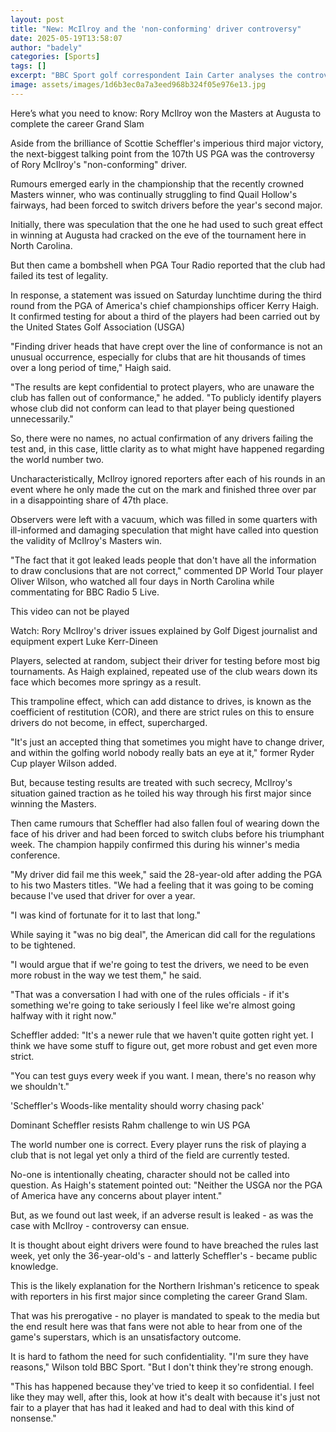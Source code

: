 ```yaml
---
layout: post
title: "New: McIlroy and the 'non-conforming' driver controversy"
date: 2025-05-19T13:58:07
author: "badely"
categories: [Sports]
tags: []
excerpt: "BBC Sport golf correspondent Iain Carter analyses the controversy of Rory McIlroy's 'non-conforming' driver at the 107th US PGA."
image: assets/images/1d6b3ec0a7a3eed968b324f05e976e13.jpg
---
```


Here’s what you need to know: Rory McIlroy won the Masters at Augusta to complete the career Grand Slam

Aside from the brilliance of Scottie Scheffler's imperious third major victory, the next-biggest talking point from the 107th US PGA was the controversy of Rory McIlroy's "non-conforming" driver.

Rumours emerged early in the championship that the recently crowned Masters winner, who was continually struggling to find Quail Hollow's fairways, had been forced to switch drivers before the year's second major.

Initially, there was speculation that the one he had used to such great effect in winning at Augusta had cracked on the eve of the tournament here in North Carolina.

But then came a bombshell when PGA Tour Radio reported that the club had failed its test of legality.

In response, a statement was issued on Saturday lunchtime during the third round from the PGA of America's chief championships officer Kerry Haigh. It confirmed testing for about a third of the players had been carried out by the United States Golf Association (USGA)

"Finding driver heads that have crept over the line of conformance is not an unusual occurrence, especially for clubs that are hit thousands of times over a long period of time," Haigh said.

"The results are kept confidential to protect players, who are unaware the club has fallen out of conformance," he added. "To publicly identify players whose club did not conform can lead to that player being questioned unnecessarily."

So, there were no names, no actual confirmation of any drivers failing the test and, in this case, little clarity as to what might have happened regarding the world number two.

Uncharacteristically, McIlroy ignored reporters after each of his rounds in an event where he only made the cut on the mark and finished three over par in a disappointing share of 47th place.

Observers were left with a vacuum, which was filled in some quarters with ill-informed and damaging speculation that might have called into question the validity of McIlroy's Masters win.

"The fact that it got leaked leads people that don't have all the information to draw conclusions that are not correct," commented DP World Tour player Oliver Wilson, who watched all four days in North Carolina while commentating for BBC Radio 5 Live.

This video can not be played

Watch: Rory McIlroy's driver issues explained by Golf Digest journalist and equipment expert Luke Kerr-Dineen

Players, selected at random, subject their driver for testing before most big tournaments. As Haigh explained, repeated use of the club wears down its face which becomes more springy as a result.

This trampoline effect, which can add distance to drives, is known as the coefficient of restitution (COR), and there are strict rules on this to ensure drivers do not become, in effect, supercharged.

"It's just an accepted thing that sometimes you might have to change driver, and within the golfing world nobody really bats an eye at it," former Ryder Cup player Wilson added.

But, because testing results are treated with such secrecy, McIlroy's situation gained traction as he toiled his way through his first major since winning the Masters.

Then came rumours that Scheffler had also fallen foul of wearing down the face of his driver and had been forced to switch clubs before his triumphant week. The champion happily confirmed this during his winner's media conference.

"My driver did fail me this week," said the 28-year-old after adding the PGA to his two Masters titles. "We had a feeling that it was going to be coming because I've used that driver for over a year.

"I was kind of fortunate for it to last that long."

While saying it "was no big deal", the American did call for the regulations to be tightened.

"I would argue that if we're going to test the drivers, we need to be even more robust in the way we test them," he said.

"That was a conversation I had with one of the rules officials - if it's something we're going to take seriously I feel like we're almost going halfway with it right now."

Scheffler added: "It's a newer rule that we haven't quite gotten right yet. I think we have some stuff to figure out, get more robust and get even more strict.

"You can test guys every week if you want. I mean, there's no reason why we shouldn't."

'Scheffler's Woods-like mentality should worry chasing pack'

Dominant Scheffler resists Rahm challenge to win US PGA

The world number one is correct. Every player runs the risk of playing a club that is not legal yet only a third of the field are currently tested.

No-one is intentionally cheating, character should not be called into question. As Haigh's statement pointed out: "Neither the USGA nor the PGA of America have any concerns about player intent."

But, as we found out last week, if an adverse result is leaked - as was the case with McIlroy - controversy can ensue.

It is thought about eight drivers were found to have breached the rules last week, yet only the 36-year-old's - and latterly Scheffler's - became public knowledge.

This is the likely explanation for the Northern Irishman's reticence to speak with reporters in his first major since completing the career Grand Slam.

That was his prerogative - no player is mandated to speak to the media but the end result here was that fans were not able to hear from one of the game's superstars, which is an unsatisfactory outcome.

It is hard to fathom the need for such confidentiality. "I'm sure they have reasons," Wilson told BBC Sport. "But I don't think they're strong enough.

"This has happened because they've tried to keep it so confidential. I feel like they may well, after this, look at how it's dealt with because it's just not fair to a player that has had it leaked and had to deal with this kind of nonsense."

